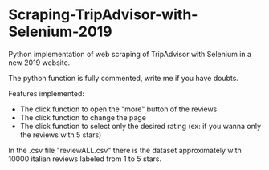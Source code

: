 # Scraping-TripAdvisor-with-Selenium-2019

Python implementation of web scraping of TripAdvisor with Selenium in a new 2019 website.

The python function is fully commented, write me if you have doubts.

Features implemented: 
  - The click function to open the "more" button of the reviews 
  - The click function to change the page
  - The click function to select only the desired rating (ex: if you wanna only the reviews with 5 stars)
  
In the .csv file "reviewALL.csv" there is the dataset approximately with 10000 italian reviews labeled from 1 to 5 stars.
